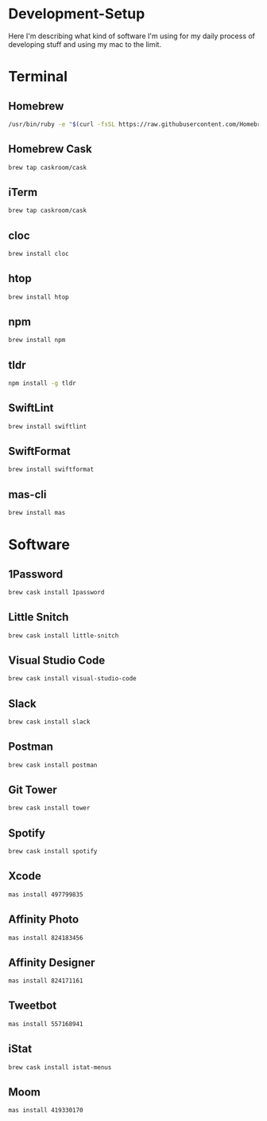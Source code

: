 # Development-Setup
Here I'm describing what kind of software I'm using for my daily process of developing stuff and using my mac to the limit.

# Terminal
## Homebrew
```bash
/usr/bin/ruby -e "$(curl -fsSL https://raw.githubusercontent.com/Homebrew/install/master/install)"
```
## Homebrew Cask
```bash
brew tap caskroom/cask
```
## iTerm 
```bash
brew tap caskroom/cask
```
##  cloc
```bash
brew install cloc
```
## htop
```bash
brew install htop
```
## npm
```bash
brew install npm
```
## tldr  
```bash
npm install -g tldr
```
## SwiftLint 
```bash
brew install swiftlint
```
## SwiftFormat
```bash
brew install swiftformat
```
## mas-cli
```bash
brew install mas
```

# Software
## 1Password
```bash
brew cask install 1password
```
## Little Snitch
```bash
brew cask install little-snitch
```
## Visual Studio Code
```bash
brew cask install visual-studio-code
```
## Slack
```bash
brew cask install slack
```
## Postman
```bash
brew cask install postman
```
## Git Tower
```bash
brew cask install tower
```
## Spotify
```bash
brew cask install spotify
```
## Xcode
```bash
mas install 497799835
```
## Affinity Photo
```bash
mas install 824183456
```
## Affinity Designer
```bash
mas install 824171161
```
## Tweetbot
```bash
mas install 557168941
```
## iStat
```bash
brew cask install istat-menus
```
## Moom
```bash
mas install 419330170
```
